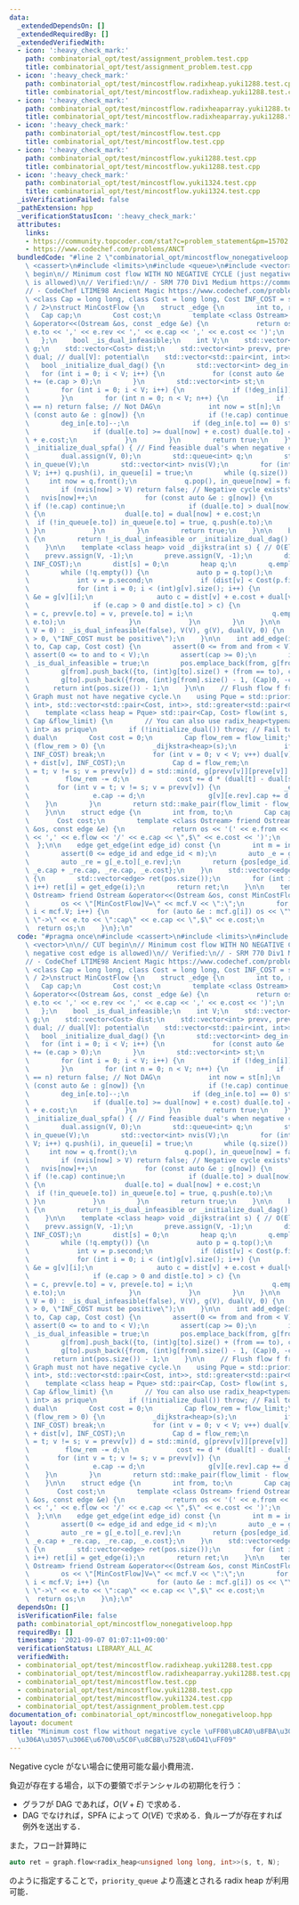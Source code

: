 ```yaml
---
data:
  _extendedDependsOn: []
  _extendedRequiredBy: []
  _extendedVerifiedWith:
  - icon: ':heavy_check_mark:'
    path: combinatorial_opt/test/assignment_problem.test.cpp
    title: combinatorial_opt/test/assignment_problem.test.cpp
  - icon: ':heavy_check_mark:'
    path: combinatorial_opt/test/mincostflow.radixheap.yuki1288.test.cpp
    title: combinatorial_opt/test/mincostflow.radixheap.yuki1288.test.cpp
  - icon: ':heavy_check_mark:'
    path: combinatorial_opt/test/mincostflow.radixheaparray.yuki1288.test.cpp
    title: combinatorial_opt/test/mincostflow.radixheaparray.yuki1288.test.cpp
  - icon: ':heavy_check_mark:'
    path: combinatorial_opt/test/mincostflow.test.cpp
    title: combinatorial_opt/test/mincostflow.test.cpp
  - icon: ':heavy_check_mark:'
    path: combinatorial_opt/test/mincostflow.yuki1288.test.cpp
    title: combinatorial_opt/test/mincostflow.yuki1288.test.cpp
  - icon: ':heavy_check_mark:'
    path: combinatorial_opt/test/mincostflow.yuki1324.test.cpp
    title: combinatorial_opt/test/mincostflow.yuki1324.test.cpp
  _isVerificationFailed: false
  _pathExtension: hpp
  _verificationStatusIcon: ':heavy_check_mark:'
  attributes:
    links:
    - https://community.topcoder.com/stat?c=problem_statement&pm=15702
    - https://www.codechef.com/problems/ANCT
  bundledCode: "#line 2 \"combinatorial_opt/mincostflow_nonegativeloop.hpp\"\n#include\
    \ <cassert>\n#include <limits>\n#include <queue>\n#include <vector>\n\n// CUT\
    \ begin\n// Minimum cost flow WITH NO NEGATIVE CYCLE (just negative cost edge\
    \ is allowed)\n// Verified:\n// - SRM 770 Div1 Medium https://community.topcoder.com/stat?c=problem_statement&pm=15702\n\
    // - CodeChef LTIME98 Ancient Magic https://www.codechef.com/problems/ANCT\ntemplate\
    \ <class Cap = long long, class Cost = long long, Cost INF_COST = std::numeric_limits<Cost>::max()\
    \ / 2>\nstruct MinCostFlow {\n    struct _edge {\n        int to, rev;\n     \
    \   Cap cap;\n        Cost cost;\n        template <class Ostream> friend Ostream\
    \ &operator<<(Ostream &os, const _edge &e) {\n            return os << '(' <<\
    \ e.to << ',' << e.rev << ',' << e.cap << ',' << e.cost << ')';\n        }\n \
    \   };\n    bool _is_dual_infeasible;\n    int V;\n    std::vector<std::vector<_edge>>\
    \ g;\n    std::vector<Cost> dist;\n    std::vector<int> prevv, preve;\n    std::vector<Cost>\
    \ dual; // dual[V]: potential\n    std::vector<std::pair<int, int>> pos;\n\n \
    \   bool _initialize_dual_dag() {\n        std::vector<int> deg_in(V);\n     \
    \   for (int i = 0; i < V; i++) {\n            for (const auto &e : g[i]) deg_in[e.to]\
    \ += (e.cap > 0);\n        }\n        std::vector<int> st;\n        st.reserve(V);\n\
    \        for (int i = 0; i < V; i++) {\n            if (!deg_in[i]) st.push_back(i);\n\
    \        }\n        for (int n = 0; n < V; n++) {\n            if (int(st.size())\
    \ == n) return false; // Not DAG\n            int now = st[n];\n            for\
    \ (const auto &e : g[now]) {\n                if (!e.cap) continue;\n        \
    \        deg_in[e.to]--;\n                if (deg_in[e.to] == 0) st.push_back(e.to);\n\
    \                if (dual[e.to] >= dual[now] + e.cost) dual[e.to] = dual[now]\
    \ + e.cost;\n            }\n        }\n        return true;\n    }\n\n    bool\
    \ _initialize_dual_spfa() { // Find feasible dual's when negative cost edges exist\n\
    \        dual.assign(V, 0);\n        std::queue<int> q;\n        std::vector<int>\
    \ in_queue(V);\n        std::vector<int> nvis(V);\n        for (int i = 0; i <\
    \ V; i++) q.push(i), in_queue[i] = true;\n        while (q.size()) {\n       \
    \     int now = q.front();\n            q.pop(), in_queue[now] = false;\n    \
    \        if (nvis[now] > V) return false; // Negative cycle exists\n         \
    \   nvis[now]++;\n            for (const auto &e : g[now]) {\n               \
    \ if (!e.cap) continue;\n                if (dual[e.to] > dual[now] + e.cost)\
    \ {\n                    dual[e.to] = dual[now] + e.cost;\n                  \
    \  if (!in_queue[e.to]) in_queue[e.to] = true, q.push(e.to);\n               \
    \ }\n            }\n        }\n        return true;\n    }\n\n    bool initialize_dual()\
    \ {\n        return !_is_dual_infeasible or _initialize_dual_dag() or _initialize_dual_spfa();\n\
    \    }\n\n    template <class heap> void _dijkstra(int s) { // O(ElogV)\n    \
    \    prevv.assign(V, -1);\n        preve.assign(V, -1);\n        dist.assign(V,\
    \ INF_COST);\n        dist[s] = 0;\n        heap q;\n        q.emplace(0, s);\n\
    \        while (!q.empty()) {\n            auto p = q.top();\n            q.pop();\n\
    \            int v = p.second;\n            if (dist[v] < Cost(p.first)) continue;\n\
    \            for (int i = 0; i < (int)g[v].size(); i++) {\n                _edge\
    \ &e = g[v][i];\n                auto c = dist[v] + e.cost + dual[v] - dual[e.to];\n\
    \                if (e.cap > 0 and dist[e.to] > c) {\n                    dist[e.to]\
    \ = c, prevv[e.to] = v, preve[e.to] = i;\n                    q.emplace(dist[e.to],\
    \ e.to);\n                }\n            }\n        }\n    }\n\n    MinCostFlow(int\
    \ V = 0) : _is_dual_infeasible(false), V(V), g(V), dual(V, 0) {\n        static_assert(INF_COST\
    \ > 0, \"INF_COST must be positive\");\n    }\n\n    int add_edge(int from, int\
    \ to, Cap cap, Cost cost) {\n        assert(0 <= from and from < V);\n       \
    \ assert(0 <= to and to < V);\n        assert(cap >= 0);\n        if (cost < 0)\
    \ _is_dual_infeasible = true;\n        pos.emplace_back(from, g[from].size());\n\
    \        g[from].push_back({to, (int)g[to].size() + (from == to), cap, cost});\n\
    \        g[to].push_back({from, (int)g[from].size() - 1, (Cap)0, -cost});\n  \
    \      return int(pos.size()) - 1;\n    }\n\n    // Flush flow f from s to t.\
    \ Graph must not have negative cycle.\n    using Pque = std::priority_queue<std::pair<Cost,\
    \ int>, std::vector<std::pair<Cost, int>>, std::greater<std::pair<Cost, int>>>;\n\
    \    template <class heap = Pque> std::pair<Cap, Cost> flow(int s, int t, const\
    \ Cap &flow_limit) {\n        // You can also use radix_heap<typename std::make_unsigned<Cost>::type,\
    \ int> as prique\n        if (!initialize_dual()) throw; // Fail to find feasible\
    \ dual\n        Cost cost = 0;\n        Cap flow_rem = flow_limit;\n        while\
    \ (flow_rem > 0) {\n            _dijkstra<heap>(s);\n            if (dist[t] ==\
    \ INF_COST) break;\n            for (int v = 0; v < V; v++) dual[v] = std::min(dual[v]\
    \ + dist[v], INF_COST);\n            Cap d = flow_rem;\n            for (int v\
    \ = t; v != s; v = prevv[v]) d = std::min(d, g[prevv[v]][preve[v]].cap);\n   \
    \         flow_rem -= d;\n            cost += d * (dual[t] - dual[s]);\n     \
    \       for (int v = t; v != s; v = prevv[v]) {\n                _edge &e = g[prevv[v]][preve[v]];\n\
    \                e.cap -= d;\n                g[v][e.rev].cap += d;\n        \
    \    }\n        }\n        return std::make_pair(flow_limit - flow_rem, cost);\n\
    \    }\n\n    struct edge {\n        int from, to;\n        Cap cap, flow;\n \
    \       Cost cost;\n        template <class Ostream> friend Ostream &operator<<(Ostream\
    \ &os, const edge &e) {\n            return os << '(' << e.from << \"->\" << e.to\
    \ << ',' << e.flow << '/' << e.cap << \",$\" << e.cost << ')';\n        }\n  \
    \  };\n\n    edge get_edge(int edge_id) const {\n        int m = int(pos.size());\n\
    \        assert(0 <= edge_id and edge_id < m);\n        auto _e = g[pos[edge_id].first][pos[edge_id].second];\n\
    \        auto _re = g[_e.to][_e.rev];\n        return {pos[edge_id].first, _e.to,\
    \ _e.cap + _re.cap, _re.cap, _e.cost};\n    }\n    std::vector<edge> edges() const\
    \ {\n        std::vector<edge> ret(pos.size());\n        for (int i = 0; i < int(pos.size());\
    \ i++) ret[i] = get_edge(i);\n        return ret;\n    }\n\n    template <class\
    \ Ostream> friend Ostream &operator<<(Ostream &os, const MinCostFlow &mcf) {\n\
    \        os << \"[MinCostFlow]V=\" << mcf.V << \":\";\n        for (int i = 0;\
    \ i < mcf.V; i++) {\n            for (auto &e : mcf.g[i]) os << \"\\n\" << i <<\
    \ \"->\" << e.to << \":cap\" << e.cap << \",$\" << e.cost;\n        }\n      \
    \  return os;\n    }\n};\n"
  code: "#pragma once\n#include <cassert>\n#include <limits>\n#include <queue>\n#include\
    \ <vector>\n\n// CUT begin\n// Minimum cost flow WITH NO NEGATIVE CYCLE (just\
    \ negative cost edge is allowed)\n// Verified:\n// - SRM 770 Div1 Medium https://community.topcoder.com/stat?c=problem_statement&pm=15702\n\
    // - CodeChef LTIME98 Ancient Magic https://www.codechef.com/problems/ANCT\ntemplate\
    \ <class Cap = long long, class Cost = long long, Cost INF_COST = std::numeric_limits<Cost>::max()\
    \ / 2>\nstruct MinCostFlow {\n    struct _edge {\n        int to, rev;\n     \
    \   Cap cap;\n        Cost cost;\n        template <class Ostream> friend Ostream\
    \ &operator<<(Ostream &os, const _edge &e) {\n            return os << '(' <<\
    \ e.to << ',' << e.rev << ',' << e.cap << ',' << e.cost << ')';\n        }\n \
    \   };\n    bool _is_dual_infeasible;\n    int V;\n    std::vector<std::vector<_edge>>\
    \ g;\n    std::vector<Cost> dist;\n    std::vector<int> prevv, preve;\n    std::vector<Cost>\
    \ dual; // dual[V]: potential\n    std::vector<std::pair<int, int>> pos;\n\n \
    \   bool _initialize_dual_dag() {\n        std::vector<int> deg_in(V);\n     \
    \   for (int i = 0; i < V; i++) {\n            for (const auto &e : g[i]) deg_in[e.to]\
    \ += (e.cap > 0);\n        }\n        std::vector<int> st;\n        st.reserve(V);\n\
    \        for (int i = 0; i < V; i++) {\n            if (!deg_in[i]) st.push_back(i);\n\
    \        }\n        for (int n = 0; n < V; n++) {\n            if (int(st.size())\
    \ == n) return false; // Not DAG\n            int now = st[n];\n            for\
    \ (const auto &e : g[now]) {\n                if (!e.cap) continue;\n        \
    \        deg_in[e.to]--;\n                if (deg_in[e.to] == 0) st.push_back(e.to);\n\
    \                if (dual[e.to] >= dual[now] + e.cost) dual[e.to] = dual[now]\
    \ + e.cost;\n            }\n        }\n        return true;\n    }\n\n    bool\
    \ _initialize_dual_spfa() { // Find feasible dual's when negative cost edges exist\n\
    \        dual.assign(V, 0);\n        std::queue<int> q;\n        std::vector<int>\
    \ in_queue(V);\n        std::vector<int> nvis(V);\n        for (int i = 0; i <\
    \ V; i++) q.push(i), in_queue[i] = true;\n        while (q.size()) {\n       \
    \     int now = q.front();\n            q.pop(), in_queue[now] = false;\n    \
    \        if (nvis[now] > V) return false; // Negative cycle exists\n         \
    \   nvis[now]++;\n            for (const auto &e : g[now]) {\n               \
    \ if (!e.cap) continue;\n                if (dual[e.to] > dual[now] + e.cost)\
    \ {\n                    dual[e.to] = dual[now] + e.cost;\n                  \
    \  if (!in_queue[e.to]) in_queue[e.to] = true, q.push(e.to);\n               \
    \ }\n            }\n        }\n        return true;\n    }\n\n    bool initialize_dual()\
    \ {\n        return !_is_dual_infeasible or _initialize_dual_dag() or _initialize_dual_spfa();\n\
    \    }\n\n    template <class heap> void _dijkstra(int s) { // O(ElogV)\n    \
    \    prevv.assign(V, -1);\n        preve.assign(V, -1);\n        dist.assign(V,\
    \ INF_COST);\n        dist[s] = 0;\n        heap q;\n        q.emplace(0, s);\n\
    \        while (!q.empty()) {\n            auto p = q.top();\n            q.pop();\n\
    \            int v = p.second;\n            if (dist[v] < Cost(p.first)) continue;\n\
    \            for (int i = 0; i < (int)g[v].size(); i++) {\n                _edge\
    \ &e = g[v][i];\n                auto c = dist[v] + e.cost + dual[v] - dual[e.to];\n\
    \                if (e.cap > 0 and dist[e.to] > c) {\n                    dist[e.to]\
    \ = c, prevv[e.to] = v, preve[e.to] = i;\n                    q.emplace(dist[e.to],\
    \ e.to);\n                }\n            }\n        }\n    }\n\n    MinCostFlow(int\
    \ V = 0) : _is_dual_infeasible(false), V(V), g(V), dual(V, 0) {\n        static_assert(INF_COST\
    \ > 0, \"INF_COST must be positive\");\n    }\n\n    int add_edge(int from, int\
    \ to, Cap cap, Cost cost) {\n        assert(0 <= from and from < V);\n       \
    \ assert(0 <= to and to < V);\n        assert(cap >= 0);\n        if (cost < 0)\
    \ _is_dual_infeasible = true;\n        pos.emplace_back(from, g[from].size());\n\
    \        g[from].push_back({to, (int)g[to].size() + (from == to), cap, cost});\n\
    \        g[to].push_back({from, (int)g[from].size() - 1, (Cap)0, -cost});\n  \
    \      return int(pos.size()) - 1;\n    }\n\n    // Flush flow f from s to t.\
    \ Graph must not have negative cycle.\n    using Pque = std::priority_queue<std::pair<Cost,\
    \ int>, std::vector<std::pair<Cost, int>>, std::greater<std::pair<Cost, int>>>;\n\
    \    template <class heap = Pque> std::pair<Cap, Cost> flow(int s, int t, const\
    \ Cap &flow_limit) {\n        // You can also use radix_heap<typename std::make_unsigned<Cost>::type,\
    \ int> as prique\n        if (!initialize_dual()) throw; // Fail to find feasible\
    \ dual\n        Cost cost = 0;\n        Cap flow_rem = flow_limit;\n        while\
    \ (flow_rem > 0) {\n            _dijkstra<heap>(s);\n            if (dist[t] ==\
    \ INF_COST) break;\n            for (int v = 0; v < V; v++) dual[v] = std::min(dual[v]\
    \ + dist[v], INF_COST);\n            Cap d = flow_rem;\n            for (int v\
    \ = t; v != s; v = prevv[v]) d = std::min(d, g[prevv[v]][preve[v]].cap);\n   \
    \         flow_rem -= d;\n            cost += d * (dual[t] - dual[s]);\n     \
    \       for (int v = t; v != s; v = prevv[v]) {\n                _edge &e = g[prevv[v]][preve[v]];\n\
    \                e.cap -= d;\n                g[v][e.rev].cap += d;\n        \
    \    }\n        }\n        return std::make_pair(flow_limit - flow_rem, cost);\n\
    \    }\n\n    struct edge {\n        int from, to;\n        Cap cap, flow;\n \
    \       Cost cost;\n        template <class Ostream> friend Ostream &operator<<(Ostream\
    \ &os, const edge &e) {\n            return os << '(' << e.from << \"->\" << e.to\
    \ << ',' << e.flow << '/' << e.cap << \",$\" << e.cost << ')';\n        }\n  \
    \  };\n\n    edge get_edge(int edge_id) const {\n        int m = int(pos.size());\n\
    \        assert(0 <= edge_id and edge_id < m);\n        auto _e = g[pos[edge_id].first][pos[edge_id].second];\n\
    \        auto _re = g[_e.to][_e.rev];\n        return {pos[edge_id].first, _e.to,\
    \ _e.cap + _re.cap, _re.cap, _e.cost};\n    }\n    std::vector<edge> edges() const\
    \ {\n        std::vector<edge> ret(pos.size());\n        for (int i = 0; i < int(pos.size());\
    \ i++) ret[i] = get_edge(i);\n        return ret;\n    }\n\n    template <class\
    \ Ostream> friend Ostream &operator<<(Ostream &os, const MinCostFlow &mcf) {\n\
    \        os << \"[MinCostFlow]V=\" << mcf.V << \":\";\n        for (int i = 0;\
    \ i < mcf.V; i++) {\n            for (auto &e : mcf.g[i]) os << \"\\n\" << i <<\
    \ \"->\" << e.to << \":cap\" << e.cap << \",$\" << e.cost;\n        }\n      \
    \  return os;\n    }\n};\n"
  dependsOn: []
  isVerificationFile: false
  path: combinatorial_opt/mincostflow_nonegativeloop.hpp
  requiredBy: []
  timestamp: '2021-09-07 01:07:11+09:00'
  verificationStatus: LIBRARY_ALL_AC
  verifiedWith:
  - combinatorial_opt/test/mincostflow.radixheap.yuki1288.test.cpp
  - combinatorial_opt/test/mincostflow.radixheaparray.yuki1288.test.cpp
  - combinatorial_opt/test/mincostflow.test.cpp
  - combinatorial_opt/test/mincostflow.yuki1288.test.cpp
  - combinatorial_opt/test/mincostflow.yuki1324.test.cpp
  - combinatorial_opt/test/assignment_problem.test.cpp
documentation_of: combinatorial_opt/mincostflow_nonegativeloop.hpp
layout: document
title: "Minimum cost flow without negative cycle \uFF08\u8CA0\u8FBA\u30EB\u30FC\u30D7\
  \u306A\u3057\u306E\u6700\u5C0F\u8CBB\u7528\u6D41\uFF09"
---
```


Negative cycle がない場合に使用可能な最小費用流．

負辺が存在する場合，以下の要領でポテンシャルの初期化を行う：

- グラフが DAG であれば，$O(V + E)$ で求める．
- DAG でなければ，SPFA によって $O(VE)$ で求める．負ループが存在すれば例外を送出する．

また，フロー計算時に
```cpp
auto ret = graph.flow<radix_heap<unsigned long long, int>>(s, t, N);
```
のように指定することで，`priority_queue` より高速とされる radix heap が利用可能．
